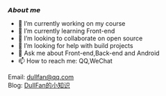 **𝘼𝙗𝙤𝙪𝙩 𝙢𝙚**
- 🔭 I’m currently working on my course
- 🌱 I’m currently learning Front-end
- 👯 I’m looking to collaborate on open source
- 🤔 I’m looking for help with build projects
- 💬 Ask me about Front-end,Back-end and Android
- 📫 How to reach me: QQ,WeChat

Email: <a href="mailto:dullfan@qq.com">dullfan@qq.com</a>  
Blog: <a href="https://github.com/DullFan/AndroidLearningJourney">DullFan的小知识</a>
